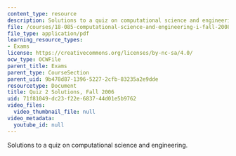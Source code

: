 ```yaml
---
content_type: resource
description: Solutions to a quiz on computational science and engineering.
file: /courses/18-085-computational-science-and-engineering-i-fall-2008/71f81049dc23f22e683744d01e5b9762_q2_sol_18085_f06.pdf
file_type: application/pdf
learning_resource_types:
- Exams
license: https://creativecommons.org/licenses/by-nc-sa/4.0/
ocw_type: OCWFile
parent_title: Exams
parent_type: CourseSection
parent_uid: 9b478d87-1396-5227-2cfb-83235a2e9dde
resourcetype: Document
title: Quiz 2 Solutions, Fall 2006
uid: 71f81049-dc23-f22e-6837-44d01e5b9762
video_files:
  video_thumbnail_file: null
video_metadata:
  youtube_id: null
---
```

Solutions to a quiz on computational science and engineering.